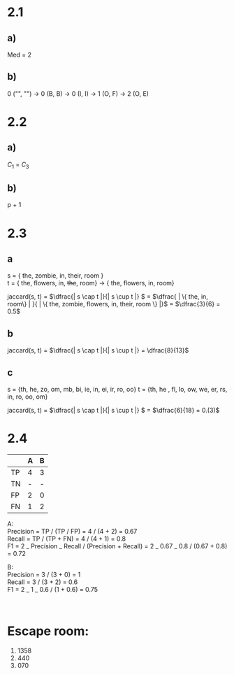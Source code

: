 # 2.1

## a)

Med = 2

## b)

0 ("", "") -> 0 (B, B) -> 0 (I, I) -> 1 (O, F) -> 2 (O, E)

# 2.2

## a)

$C_1$ = $C_3$

## b)

p + 1

# 2.3

## a

s = { the, zombie, in, their, room }<br>
t = { the, flowers, in, ~~the~~, room} -> { the, flowers, in, room}

jaccard(s, t) = $\dfrac{| s \cap t |}{| s \cup t |} $ = $\dfrac{ | \{ the, in, room\} | }{ | \{ the, zombie, flowers, in, their, room \} |}$ = $\dfrac{3}{6} = 0.5$

## b

jaccard(s, t) = $\dfrac{| s \cap t |}{| s \cup t |} = \dfrac{8}{13}$

## c

s = {th, he, zo, om, mb, bi, ie, in, ei, ir, ro, oo}
t = {th, he , fl, lo, ow, we, er, rs, in, ro, oo, om}

jaccard(s, t) = $\dfrac{| s \cap t |}{| s \cup t |} $ = $\dfrac{6}{18} = 0.(3)$

# 2.4

|     | A   | B   |
| --- | --- | --- |
| TP  | 4   | 3   |
| TN  | -   | -   |
| FP  | 2   | 0   |
| FN  | 1   | 2   |

A: <br>
Precision = TP / (TP / FP) = 4 / (4 + 2) = 0.67<br>
Recall = TP / (TP + FN) = 4 / (4 + 1) = 0.8<br>
F1 = 2 _ Precision _ Recall / (Precision + Recall) = 2 _ 0.67 _ 0.8 / (0.67 + 0.8) = 0.72<br>

B:<br>
Precision = 3 / (3 + 0) = 1<br>
Recall = 3 / (3 + 2) = 0.6<br>
F1 = 2 _ 1 _ 0.6 / (1 + 0.6) = 0.75

<br>

# Escape room:

1. 1358
2. 440
3. 070
